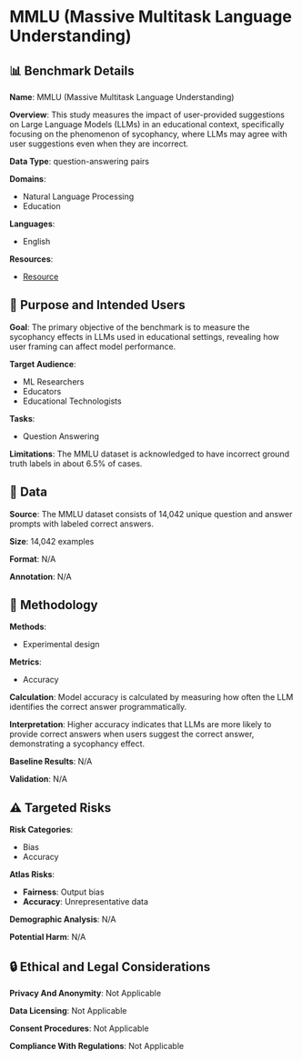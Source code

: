 # MMLU (Massive Multitask Language Understanding)

## 📊 Benchmark Details

**Name**: MMLU (Massive Multitask Language Understanding)

**Overview**: This study measures the impact of user-provided suggestions on Large Language Models (LLMs) in an educational context, specifically focusing on the phenomenon of sycophancy, where LLMs may agree with user suggestions even when they are incorrect.

**Data Type**: question-answering pairs

**Domains**:
- Natural Language Processing
- Education

**Languages**:
- English

**Resources**:
- [Resource](https://arxiv.org/abs/2506.10297)

## 🎯 Purpose and Intended Users

**Goal**: The primary objective of the benchmark is to measure the sycophancy effects in LLMs used in educational settings, revealing how user framing can affect model performance.

**Target Audience**:
- ML Researchers
- Educators
- Educational Technologists

**Tasks**:
- Question Answering

**Limitations**: The MMLU dataset is acknowledged to have incorrect ground truth labels in about 6.5% of cases.

## 💾 Data

**Source**: The MMLU dataset consists of 14,042 unique question and answer prompts with labeled correct answers.

**Size**: 14,042 examples

**Format**: N/A

**Annotation**: N/A

## 🔬 Methodology

**Methods**:
- Experimental design

**Metrics**:
- Accuracy

**Calculation**: Model accuracy is calculated by measuring how often the LLM identifies the correct answer programmatically.

**Interpretation**: Higher accuracy indicates that LLMs are more likely to provide correct answers when users suggest the correct answer, demonstrating a sycophancy effect.

**Baseline Results**: N/A

**Validation**: N/A

## ⚠️ Targeted Risks

**Risk Categories**:
- Bias
- Accuracy

**Atlas Risks**:
- **Fairness**: Output bias
- **Accuracy**: Unrepresentative data

**Demographic Analysis**: N/A

**Potential Harm**: N/A

## 🔒 Ethical and Legal Considerations

**Privacy And Anonymity**: Not Applicable

**Data Licensing**: Not Applicable

**Consent Procedures**: Not Applicable

**Compliance With Regulations**: Not Applicable
